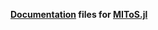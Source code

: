 **[Documentation](http://diegozea.github.io/MIToS.jl/) files for [MIToS.jl](https://github.com/diegozea/MIToS.jl)**

